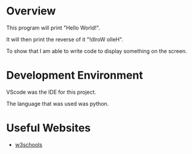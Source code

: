 # Overview

This program will print "Hello World!".

It will then print the reverse of it "!dlroW olleH".

To show that I am able to write code to display something on the screen.

# Development Environment
VScode was the IDE for this project.

The language that was used was python. 

# Useful Websites
    
* [w3schools](https://www.w3schools.com/python/python_howto_reverse_string.asp)
